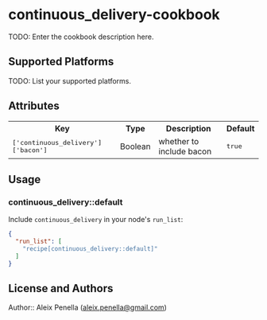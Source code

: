 # continuous_delivery-cookbook

TODO: Enter the cookbook description here.

## Supported Platforms

TODO: List your supported platforms.

## Attributes

<table>
  <tr>
    <th>Key</th>
    <th>Type</th>
    <th>Description</th>
    <th>Default</th>
  </tr>
  <tr>
    <td><tt>['continuous_delivery']['bacon']</tt></td>
    <td>Boolean</td>
    <td>whether to include bacon</td>
    <td><tt>true</tt></td>
  </tr>
</table>

## Usage

### continuous_delivery::default

Include `continuous_delivery` in your node's `run_list`:

```json
{
  "run_list": [
    "recipe[continuous_delivery::default]"
  ]
}
```

## License and Authors

Author:: Aleix Penella (aleix.penella@gmail.com)
